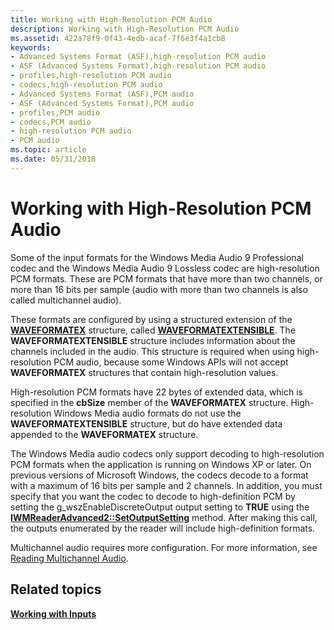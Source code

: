 ```yaml
---
title: Working with High-Resolution PCM Audio
description: Working with High-Resolution PCM Audio
ms.assetid: 422a78f9-0f43-4edb-acaf-7f6e3f4a1cb8
keywords:
- Advanced Systems Format (ASF),high-resolution PCM audio
- ASF (Advanced Systems Format),high-resolution PCM audio
- profiles,high-resolution PCM audio
- codecs,high-resolution PCM audio
- Advanced Systems Format (ASF),PCM audio
- ASF (Advanced Systems Format),PCM audio
- profiles,PCM audio
- codecs,PCM audio
- high-resolution PCM audio
- PCM audio
ms.topic: article
ms.date: 05/31/2018
---
```


# Working with High-Resolution PCM Audio

Some of the input formats for the Windows Media Audio 9 Professional codec and the Windows Media Audio 9 Lossless codec are high-resolution PCM formats. These are PCM formats that have more than two channels, or more than 16 bits per sample (audio with more than two channels is also called multichannel audio).

These formats are configured by using a structured extension of the [**WAVEFORMATEX**](/previous-versions/windows/desktop/legacy/dd757720(v=vs.85)) structure, called [**WAVEFORMATEXTENSIBLE**](/previous-versions/windows/desktop/legacy/dd757721(v=vs.85)). The **WAVEFORMATEXTENSIBLE** structure includes information about the channels included in the audio. This structure is required when using high-resolution PCM audio, because some Windows APIs will not accept **WAVEFORMATEX** structures that contain high-resolution values.

High-resolution PCM formats have 22 bytes of extended data, which is specified in the **cbSize** member of the **WAVEFORMATEX** structure. High-resolution Windows Media audio formats do not use the **WAVEFORMATEXTENSIBLE** structure, but do have extended data appended to the **WAVEFORMATEX** structure.

The Windows Media audio codecs only support decoding to high-resolution PCM formats when the application is running on Windows XP or later. On previous versions of Microsoft Windows, the codecs decode to a format with a maximum of 16 bits per sample and 2 channels. In addition, you must specify that you want the codec to decode to high-definition PCM by setting the g\_wszEnableDiscreteOutput output setting to **TRUE** using the [**IWMReaderAdvanced2::SetOutputSetting**](/previous-versions/windows/desktop/api/Wmsdkidl/nf-wmsdkidl-iwmreaderadvanced2-setoutputsetting) method. After making this call, the outputs enumerated by the reader will include high-definition formats.

Multichannel audio requires more configuration. For more information, see [Reading Multichannel Audio](reading-multichannel-audio.md).

## Related topics

<dl> <dt>

[**Working with Inputs**](working-with-inputs.md)
</dt> </dl>

 

 